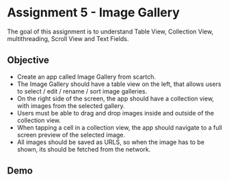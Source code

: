# Assignment 5 - Image Gallery
The goal of this assignment is to understand Table View, Collection View, multithreading, Scroll View and Text Fields.

## Objective 
- Create an app called Image Gallery from scartch. 
- The Image Gallery should have a table view on the left, that allows users to select / edit / rename / sort image galleries.
- On the right side of the screen, the app should have a collection view, with images from the selected gallery. 
- Users must be able to drag and drop images inside and outside of the collection view.
- When tapping a cell in a collection view, the app should navigate to a full screen preview of the selected image.
- All images should be saved as URLS, so when the image has to be shown, its should be fetched from the network.

## Demo

